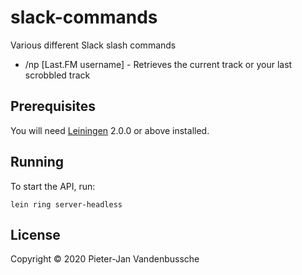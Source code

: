 # slack-commands

Various different Slack slash commands

* /np [Last.FM username] - Retrieves the current track or your last scrobbled track

## Prerequisites

You will need [Leiningen][] 2.0.0 or above installed.

[leiningen]: https://github.com/technomancy/leiningen

## Running

To start the API, run:

    lein ring server-headless

## License

Copyright © 2020 Pieter-Jan Vandenbussche
